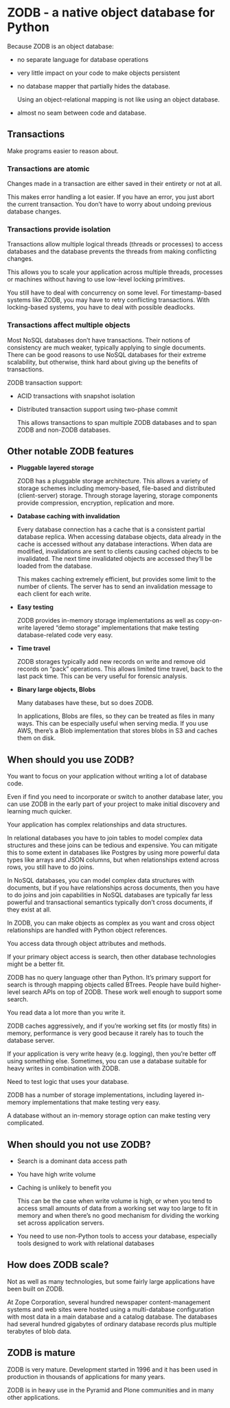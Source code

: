 # ZODB - a native object database for Python #

Because ZODB is an object database:

* no separate language for database operations
* very little impact on your code to make objects persistent
* no database mapper that partially hides the database.

  Using an object-relational mapping is not like using an object database.

* almost no seam between code and database.


## Transactions ##

Make programs easier to reason about.

### Transactions are atomic

Changes made in a transaction are either saved in their entirety or not at all.

This makes error handling a lot easier. If you have an error, you just abort
the current transaction. You don’t have to worry about undoing previous
database changes.

### Transactions provide isolation

Transactions allow multiple logical threads (threads or processes) to access
databases and the database prevents the threads from making conflicting
changes.

This allows you to scale your application across multiple threads, processes or
machines without having to use low-level locking primitives.

You still have to deal with concurrency on some level. For timestamp-based
systems like ZODB, you may have to retry conflicting transactions. With
locking-based systems, you have to deal with possible deadlocks.


### Transactions affect multiple objects

Most NoSQL databases don’t have transactions. Their notions of consistency are
much weaker, typically applying to single documents. There can be good reasons
to use NoSQL databases for their extreme scalability, but otherwise, think hard
about giving up the benefits of transactions.

ZODB transaction support:

- ACID transactions with snapshot isolation
- Distributed transaction support using two-phase commit

  This allows transactions to span multiple ZODB databases and to span ZODB
  and non-ZODB databases.

## Other notable ZODB features

* **Pluggable layered storage**

  ZODB has a pluggable storage architecture. This allows a variety of storage
  schemes including memory-based, file-based and distributed (client-server)
  storage. Through storage layering, storage components provide compression,
  encryption, replication and more.

* **Database caching with invalidation**

  Every database connection has a cache that is a consistent partial database
  replica. When accessing database objects, data already in the cache is accessed
  without any database interactions. When data are modified, invalidations are
  sent to clients causing cached objects to be invalidated. The next time
  invalidated objects are accessed they’ll be loaded from the database.

  This makes caching extremely efficient, but provides some limit to the number
  of clients. The server has to send an invalidation message to each client for
  each write.

* **Easy testing**

  ZODB provides in-memory storage implementations as well as copy-on-write
  layered “demo storage” implementations that make testing database-related code
  very easy.

* **Time travel**

  ZODB storages typically add new records on write and remove old records on
  “pack” operations. This allows limited time travel, back to the last pack time.
  This can be very useful for forensic analysis.

* **Binary large objects, Blobs**

  Many databases have these, but so does ZODB.

  In applications, Blobs are files, so they can be treated as files in many ways.
  This can be especially useful when serving media. If you use AWS, there’s a
  Blob implementation that stores blobs in S3 and caches them on disk.

## When should you use ZODB?

You want to focus on your application without writing a lot of database code.

Even if find you need to incorporate or switch to another database later, you
can use ZODB in the early part of your project to make initial discovery and
learning much quicker.

Your application has complex relationships and data structures.

In relational databases you have to join tables to model complex data
structures and these joins can be tedious and expensive. You can mitigate this
to some extent in databases like Postgres by using more powerful data types
like arrays and JSON columns, but when relationships extend across rows, you
still have to do joins.

In NoSQL databases, you can model complex data structures with documents, but
if you have relationships across documents, then you have to do joins and join
capabilities in NoSQL databases are typically far less powerful and
transactional semantics typically don’t cross documents, if they exist at all.

In ZODB, you can make objects as complex as you want and cross object
relationships are handled with Python object references.

You access data through object attributes and methods.

If your primary object access is search, then other database technologies might
be a better fit.

ZODB has no query language other than Python. It’s primary support for search
is through mapping objects called BTrees. People have build higher-level search
APIs on top of ZODB. These work well enough to support some search.

You read data a lot more than you write it.

ZODB caches aggressively, and if you’re working set fits (or mostly fits) in
memory, performance is very good because it rarely has to touch the database
server.

If your application is very write heavy (e.g. logging), then you’re better off
using something else. Sometimes, you can use a database suitable for heavy
writes in combination with ZODB.

Need to test logic that uses your database.

ZODB has a number of storage implementations, including layered in-memory
implementations that make testing very easy.

A database without an in-memory storage option can make testing very
complicated.

## When should you not use ZODB?

- Search is a dominant data access path
- You have high write volume
- Caching is unlikely to benefit you

  This can be the case when write volume is high, or when you tend to access
  small amounts of data from a working set way too large to fit in memory and
  when there’s no good mechanism for dividing the working set across
  application servers.

- You need to use non-Python tools to access your database, especially tools
  designed to work with relational databases

## How does ZODB scale?

Not as well as many technologies, but some fairly large applications have been
built on ZODB.

At Zope Corporation, several hundred newspaper content-management systems and
web sites were hosted using a multi-database configuration with most data in a
main database and a catalog database. The databases had several hundred
gigabytes of ordinary database records plus multiple terabytes of blob data.

## ZODB is mature

ZODB is very mature. Development started in 1996 and it has been used in
production in thousands of applications for many years.

ZODB is in heavy use in the Pyramid and Plone communities and in many other
applications.
